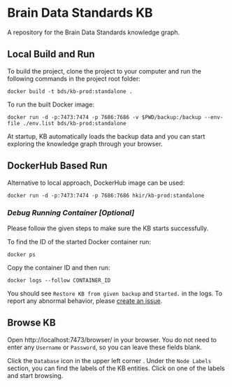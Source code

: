 # Brain Data Standards KB
A repository for the Brain Data Standards knowledge graph.

## Local Build and Run
To build the project, clone the project to your computer and run the following commands in the project root folder:
```
docker build -t bds/kb-prod:standalone .
```

To run the built Docker image:
```
docker run -d -p:7473:7474 -p 7686:7686 -v $PWD/backup:/backup --env-file ./env.list bds/kb-prod:standalone
```

At startup, KB automatically loads the backup data and you can start exploring the knowledge graph through your browser.

## DockerHub Based Run
Alternative to local approach, DockerHub image can be used:
```
docker run -d -p:7473:7474 -p 7686:7686 hkir/kb-prod:standalone
```

### _Debug Running Container [Optional]_
Please follow the given steps to make sure the KB starts successfully.

To find the ID of the started Docker container run:
```
docker ps
```

Copy the container ID and then run:
```
docker logs --follow CONTAINER_ID
```

You should see `Restore KB from given backup` and `Started.` in the logs. To report any abnormal behavior, please [create an issue](https://github.com/hkir-dev/brain_data_standards_kb/issues/new).

## Browse KB
Open http://localhost:7473/browser/ in your browser. You do not need to enter any `Username` or `Password`, so you can leave these fields blank.

Click the `Database` icon in the upper left corner . Under the `Node Labels` section, you can find the labels of the KB entities. Click on one of the labels and start browsing.
